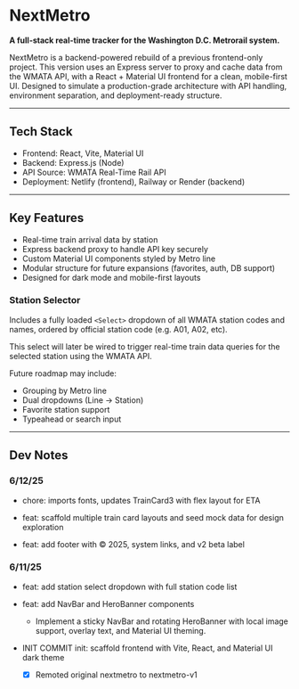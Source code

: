 # NextMetro

**A full-stack real-time tracker for the Washington D.C. Metrorail system.**

NextMetro is a backend-powered rebuild of a previous frontend-only project. This version uses an Express server to proxy and cache data from the WMATA API, with a React + Material UI frontend for a clean, mobile-first UI. Designed to simulate a production-grade architecture with API handling, environment separation, and deployment-ready structure.

---

## Tech Stack

- Frontend: React, Vite, Material UI
- Backend: Express.js (Node)
- API Source: WMATA Real-Time Rail API
- Deployment: Netlify (frontend), Railway or Render (backend)

---

## Key Features

- Real-time train arrival data by station
- Express backend proxy to handle API key securely
- Custom Material UI components styled by Metro line
- Modular structure for future expansions (favorites, auth, DB support)
- Designed for dark mode and mobile-first layouts

### Station Selector

Includes a fully loaded `<Select>` dropdown of all WMATA station codes and names, ordered by official station code (e.g. A01, A02, etc).

This select will later be wired to trigger real-time train data queries for the selected station using the WMATA API.

Future roadmap may include:

- Grouping by Metro line
- Dual dropdowns (Line → Station)
- Favorite station support
- Typeahead or search input

---

## Dev Notes

### 6/12/25

- chore: imports fonts, updates TrainCard3 with flex layout for ETA

- feat: scaffold multiple train card layouts and seed mock data for design exploration

- feat: add footer with © 2025, system links, and v2 beta label

### 6/11/25

- feat: add station select dropdown with full station code list

- feat: add NavBar and HeroBanner components
  - Implement a sticky NavBar and rotating HeroBanner with local image support, overlay text, and Material UI theming.

- INIT COMMIT init: scaffold frontend with Vite, React, and Material UI dark theme
  - [x] Remoted original nextmetro to nextmetro-v1
